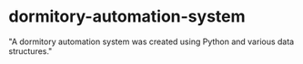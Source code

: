 # dormitory-automation-system
"A dormitory automation system was created using Python and various data structures."
